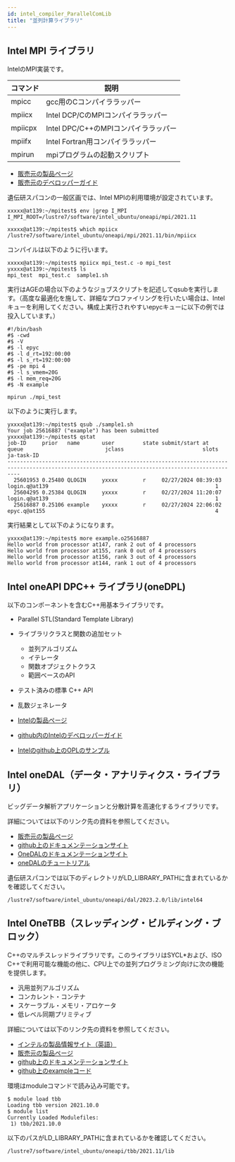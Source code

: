 ```yaml
---
id: intel_compiler_ParallelComLib
title: "並列計算ライブラリ"
---
```




## Intel MPI ライブラリ
IntelのMPI実装です。

|コマンド|説明|
|------|----|
|mpicc|gcc用のCコンパイララッパー|
|mpiicx|Intel DCP/CのMPIコンパイララッパー|
|mpiicpx|Intel DPC/C++のMPIコンパイララッパー|
|mpiifx|Intel Fortran用コンパイララッパー|
|mpirun|mpiプログラムの起動スクリプト|

- [販売元の製品ページ](https://www.xlsoft.com/jp/products/intel/cluster/mpi/index.html)
- [販売元のデベロッパーガイド](https://jp.xlsoft.com/documents/intel/mpi/2021/mpi-devguide-linux-2021.11.pdf)

遺伝研スパコンの一般区画では、Intel MPIの利用環境が設定されています。

```
xxxxx@at139:~/mpitest$ env |grep I_MPI
I_MPI_ROOT=/lustre7/software/intel_ubuntu/oneapi/mpi/2021.11

xxxxx@at139:~/mpitest$ which mpiicx
/lustre7/software/intel_ubuntu/oneapi/mpi/2021.11/bin/mpiicx

```
コンパイルは以下のように行います。
```
xxxxx@at139:~/mpitest$ mpiicx mpi_test.c -o mpi_test
yxxxx@at139:~/mpitest$ ls
mpi_test  mpi_test.c  sample1.sh
```
実行はAGEの場合以下のようなジョブスクリプトを記述してqsubを実行します。（高度な最適化を施して、詳細なプロファイリングを行いたい場合は、Intelキューを利用してください。構成上実行されやすいepycキューに以下の例では投入しています。）
```
#!/bin/bash
#$ -cwd
#$ -V
#$ -l epyc
#$ -l d_rt=192:00:00
#$ -l s_rt=192:00:00
#$ -pe mpi 4
#$ -l s_vmem=20G
#$ -l mem_req=20G
#$ -N example

mpirun ./mpi_test
```
以下のように実行します。

```
yxxxx@at139:~/mpitest$ qsub ./sample1.sh 
Your job 25616887 ("example") has been submitted
yxxxx@at139:~/mpitest$ qstat
job-ID     prior   name       user         state submit/start at     queue                          jclass                         slots ja-task-ID 
------------------------------------------------------------------------------------------------------------------------------------------------
  25601953 0.25480 QLOGIN     yxxxx        r     02/27/2024 08:39:03 login.q@at139                                                     1        
  25604295 0.25384 QLOGIN     yxxxx        r     02/27/2024 11:20:07 login.q@at139                                                     1        
  25616887 0.25106 example    yxxxx        r     02/27/2024 22:06:02 epyc.q@at155                                                      4        
```
実行結果として以下のようになります。
```
yxxxx@at139:~/mpitest$ more example.o25616887 
Hello world from processor at147, rank 2 out of 4 processors
Hello world from processor at155, rank 0 out of 4 processors
Hello world from processor at156, rank 3 out of 4 processors
Hello world from processor at144, rank 1 out of 4 processors
```


## Intel oneAPI DPC++ ライブラリ(oneDPL)
以下のコンポーネントを含むC++用基本ライブラリです。
- Parallel STL(Standard Template Library)
- ライブラリクラスと関数の追加セット
  - 並列アルゴリズム
  - イテレータ
  - 関数オプジェクトクラス
  - 範囲ベースのAPI
- テスト済みの標準 C++ API
- 乱数ジェネレータ

- [Intelの製品ページ](https://www.intel.com/content/www/us/en/developer/tools/oneapi/dpc-library.html#gs.545ezq)
- [github内のIntelのデベロッパーガイド](https://oneapi-src.github.io/oneDPL/index.html)
- [Intelのgithub上のOPLのサンプル](https://github.com/oneapi-src/oneDPL/tree/main/examples)



## Intel oneDAL（データ・アナリティクス・ライブラリ）
ビッグデータ解析アプリケーションと分散計算を高速化するライブラリです。


詳細については以下のリンク先の資料を参照してください。

- [販売元の製品ページ](https://www.xlsoft.com/jp/products/intel/perflib/daal/index.html?tab=1)
- [github上のドキュメンテーションサイト](https://oneapi-src.github.io/oneDAL/)
- [OneDALのドキュメンテーションサイト](https://spec.oneapi.io/versions/latest/elements/oneDAL/source/index.html)
- [oneDALのチュートリアル](https://github.com/oneapi-src/oneAPI-samples/tree/master/Libraries/oneCCL/tutorials)

遺伝研スパコンでは以下のディレクトリがLD_LIBRARY_PATHに含まれているかを確認してください。

```
/lustre7/software/intel_ubuntu/oneapi/dal/2023.2.0/lib/intel64
```


## Intel OneTBB（スレッディング・ビルディング・ブロック）
C++のマルチスレッドライブラリです。このライブラリはSYCL*および、ISO C++で利用可能な機能の他に、CPU上での並列プログラミング向けに次の機能を提供します。

- 汎用並列アルゴリズム
- コンカレント・コンテナ
- スケーラブル・メモリ・アロケータ
- 低レベル同期プリミティブ


詳細については以下のリンク先の資料を参照してください。

- [インテルの製品情報サイト（英語）](https://www.intel.com/content/www/us/en/developer/tools/oneapi/onetbb.html#gs.5a5xcc)
- [販売元の製品ページ](https://www.xlsoft.com/jp/products/intel/perflib/tbb/index.html)
- [github上のドキュメンテーションサイト](https://oneapi-src.github.io/oneTBB/)
- [github上のexampleコード](https://github.com/oneapi-src/oneTBB/tree/master/examples)

環境はmoduleコマンドで読み込み可能です。
```
$ module load tbb
Loading tbb version 2021.10.0
$ module list
Currently Loaded Modulefiles:
 1) tbb/2021.10.0 
```

以下のパスがLD_LIBRARY_PATHに含まれているかを確認してください。
```
/lustre7/software/intel_ubuntu/oneapi/tbb/2021.11/lib
```
